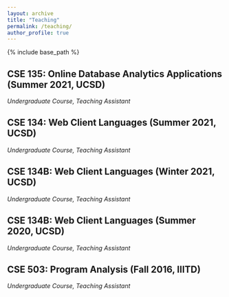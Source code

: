 ```yaml
---
layout: archive
title: "Teaching"
permalink: /teaching/
author_profile: true
---
```


{% include base_path %}

## CSE 135: Online Database Analytics Applications (Summer 2021, UCSD)
*Undergraduate Course, Teaching Assistant*

## CSE 134: Web Client Languages (Summer 2021, UCSD)
*Undergraduate Course, Teaching Assistant*

## CSE 134B: Web Client Languages (Winter 2021, UCSD)
*Undergraduate Course, Teaching Assistant*

## CSE 134B: Web Client Languages (Summer 2020, UCSD)
*Undergraduate Course, Teaching Assistant*

## CSE 503: Program Analysis (Fall 2016, IIITD)
*Undergraduate Course, Teaching Assistant*
